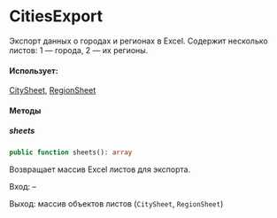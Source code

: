 # CitiesExport

Экспорт данных о городах и регионах в Excel.
Содержит несколько листов: 1 — города, 2 — их регионы.

#### Использует:

[CitySheet](/app/Exports/Cities/Sheets/CitySheet.md), [RegionSheet](/app/Exports/Cities/Sheets/RegionSheet.md)

#### Методы

##### sheets

```php
public function sheets(): array
```

Возвращает массив Excel листов для экспорта.

Вход: –

Выход: массив объектов листов (`CitySheet`, `RegionSheet`)

